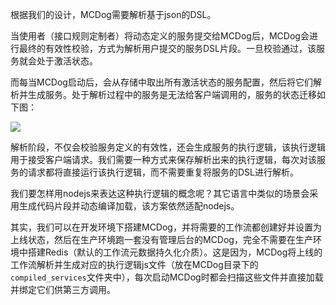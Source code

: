 根据我们的设计，MCDog需要解析基于json的DSL。

当使用者（接口规则定制者）将动态定义的服务提交给MCDog后，MCDog会进行最终的有效性校验，方式为解析用户提交的服务DSL片段。一旦校验通过，该服务就会处于激活状态。

而每当MCDog启动后，会从存储中取出所有激活状态的服务配置，然后将它们解析并生成服务。处于解析过程中的服务是无法给客户端调用的，服务的状态迁移如下图：

![](https://github.com/kazaff/mosquito-coil-dog/blob/master/docs/state_machine.png)

解析阶段，不仅会校验服务定义的有效性，还会生成服务的执行逻辑，该执行逻辑用于接受客户端请求。我们需要一种方式来保存解析出来的执行逻辑，每次对该服务的请求都将直接运行该执行逻辑，而不需要重复将服务的DSL进行解析。

我们要怎样用nodejs来表达这种执行逻辑的概念呢？其它语言中类似的场景会采用生成代码片段并动态编译加载，该方案依然适配nodejs。

其实，我们可以在开发环境下搭建MCDog，并将需要的工作流都创建好并设置为上线状态，然后在生产环境跑一套没有管理后台的MCDog，完全不需要在生产环境中搭建Redis（默认的工作流元数据持久化介质）。这是因为，MCDog将上线的工作流解析并生成对应的执行逻辑js文件（放在MCDog目录下的`compiled_services`文件夹中），每次启动MCDog时都会扫描这些文件并直接加载并绑定它们供第三方调用。
